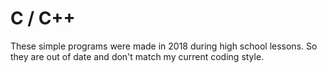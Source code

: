 # C / C++
These simple programs were made in 2018 during high school lessons.
So they are out of date and don't match my current coding style.
